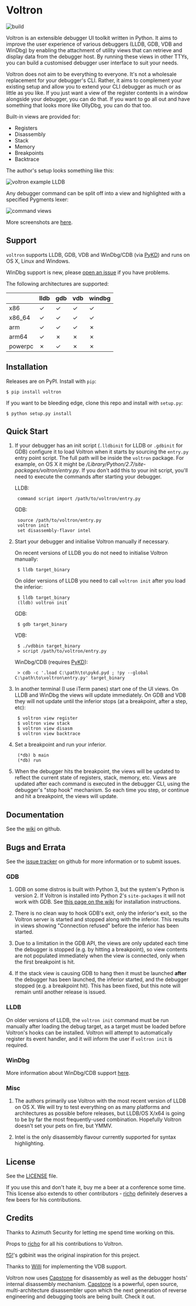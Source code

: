 Voltron
=======

![build](https://travis-ci.org/snare/voltron.svg?branch=master)

Voltron is an extensible debugger UI toolkit written in Python. It aims to improve the user experience of various debuggers (LLDB, GDB, VDB and WinDbg) by enabling the attachment of utility views that can retrieve and display data from the debugger host. By running these views in other TTYs, you can build a customised debugger user interface to suit your needs.

Voltron does not aim to be everything to everyone. It's not a wholesale replacement for your debugger's CLI. Rather, it aims to complement your existing setup and allow you to extend your CLI debugger as much or as little as you like. If you just want a view of the register contents in a window alongside your debugger, you can do that. If you want to go all out and have something that looks more like OllyDbg, you can do that too.

Built-in views are provided for:

- Registers
- Disassembly
- Stack
- Memory
- Breakpoints
- Backtrace

The author's setup looks something like this:

![voltron example LLDB](http://i.imgur.com/p3XcagJ.png)

Any debugger command can be split off into a view and highlighted with a specified Pygments lexer:

![command views](http://i.imgur.com/mqptE3Z.png)

More screenshots are [here](https://github.com/snare/voltron/wiki/Screenshots).

Support
-------

`voltron` supports LLDB, GDB, VDB and WinDbg/CDB (via [PyKD](https://pykd.codeplex.com/)) and runs on OS X, Linux and Windows.

WinDbg support is new, please [open an issue](https://github.com/snare/voltron/issues) if you have problems.

The following architectures are supported:

|         | lldb | gdb | vdb | windbg |
|---------|------|-----|-----|--------|
| x86     | ✓    | ✓   | ✓   | ✓      |
| x86_64  | ✓    | ✓   | ✓   | ✓      |
| arm     | ✓    | ✓   | ✓   | ✗      |
| arm64   | ✓    | ✗   | ✗   | ✗      |
| powerpc | ✗    | ✓   | ✗   | ✗      |

Installation
------------

Releases are on PyPI. Install with `pip`:

    $ pip install voltron

If you want to be bleeding edge, clone this repo and install with `setup.py`:

    $ python setup.py install

Quick Start
-----------

1. If your debugger has an init script (`.lldbinit` for LLDB or `.gdbinit` for GDB) configure it to load Voltron when it starts by sourcing the `entry.py` entry point script. The full path will be inside the `voltron` package. For example, on OS X it might be */Library/Python/2.7/site-packages/voltron/entry.py*. If you don't add this to your init script, you'll need to execute the commands after starting your debugger.

    LLDB:

        command script import /path/to/voltron/entry.py

    GDB:

        source /path/to/voltron/entry.py
        voltron init
        set disassembly-flavor intel

2. Start your debugger and initialise Voltron manually if necessary.

    On recent versions of LLDB you do not need to initialise Voltron manually:

        $ lldb target_binary

    On older versions of LLDB you need to call `voltron init` after you load the inferior:

        $ lldb target_binary
        (lldb) voltron init

    GDB:

        $ gdb target_binary

    VDB:

        $ ./vdbbin target_binary
        > script /path/to/voltron/entry.py

    WinDbg/CDB (requires [PyKD](https://pykd.codeplex.com/)):

        > cdb -c '.load C:\path\to\pykd.pyd ; !py --global C:\path\to\voltron\entry.py' target_binary

3. In another terminal (I use iTerm panes) start one of the UI views. On LLDB and WinDbg the views will update immediately. On GDB and VDB they will not update until the inferior stops (at a breakpoint, after a step, etc):

        $ voltron view register
        $ voltron view stack
        $ voltron view disasm
        $ voltron view backtrace

4. Set a breakpoint and run your inferior.

        (*db) b main
        (*db) run

5. When the debugger hits the breakpoint, the views will be updated to reflect the current state of registers, stack, memory, etc. Views are updated after each command is executed in the debugger CLI, using the debugger's "stop hook" mechanism. So each time you step, or continue and hit a breakpoint, the views will update.

Documentation
-------------

See the [wiki](https://github.com/snare/voltron/wiki) on github.

Bugs and Errata
---------------

See the [issue tracker](https://github.com/snare/voltron/issues) on github for more information or to submit issues.

### GDB

1. GDB on some distros is built with Python 3, but the system's Python is version 2. If Voltron is installed into Python 2's `site-packages` it will not work with GDB. See [this page on the wiki](https://github.com/snare/voltron/wiki/Voltron-on-Ubuntu-14.04-with-GDB) for installation instructions.

2. There is no clean way to hook GDB's exit, only the inferior's exit, so the Voltron server is started and stopped along with the inferior. This results in views showing "Connection refused" before the inferior has been started.

3. Due to a limitation in the GDB API, the views are only updated each time the debugger is stopped (e.g. by hitting a breakpoint), so view contents are not populated immediately when the view is connected, only when the first breakpoint is hit.

4. If the stack view is causing GDB to hang then it must be launched **after** the debugger has been launched, the inferior started, and the debugger stopped (e.g. a breakpoint hit). This has been fixed, but this note will remain until another release is issued.

### LLDB

On older versions of LLDB, the `voltron init` command must be run manually after loading the debug target, as a target must be loaded before Voltron's hooks can be installed. Voltron will attempt to automatically register its event handler, and it will inform the user if `voltron init` is required.

### WinDbg

More information about WinDbg/CDB support [here](https://github.com/snare/voltron/wiki/WinDbg).

### Misc

1. The authors primarily use Voltron with the most recent version of LLDB on OS X. We will try to test everything on as many platforms and architectures as possible before releases, but LLDB/OS X/x64 is going to be by far the most frequently-used combination. Hopefully Voltron doesn't set your pets on fire, but YMMV.

2. Intel is the only disassembly flavour currently supported for syntax highlighting.

License
-------

See the [LICENSE](https://github.com/snare/voltron/blob/master/LICENSE) file.

If you use this and don't hate it, buy me a beer at a conference some time. This license also extends to other contributors - [richo](http://github.com/richo) definitely deserves a few beers for his contributions.

Credits
-------

Thanks to Azimuth Security for letting me spend time working on this.

Props to [richo](http://github.com/richo) for all his contributions to Voltron.

[fG!](http://github.com/gdbinit)'s gdbinit was the original inspiration for this project.

Thanks to [Willi](http://github.com/williballenthin) for implementing the VDB support.

Voltron now uses [Capstone](http://www.capstone-engine.org) for disassembly as well as the debugger hosts' internal disassembly mechanism. [Capstone](http://www.capstone-engine.org) is a powerful, open source, multi-architecture disassembler upon which the next generation of reverse engineering and debugging tools are being built. Check it out.
